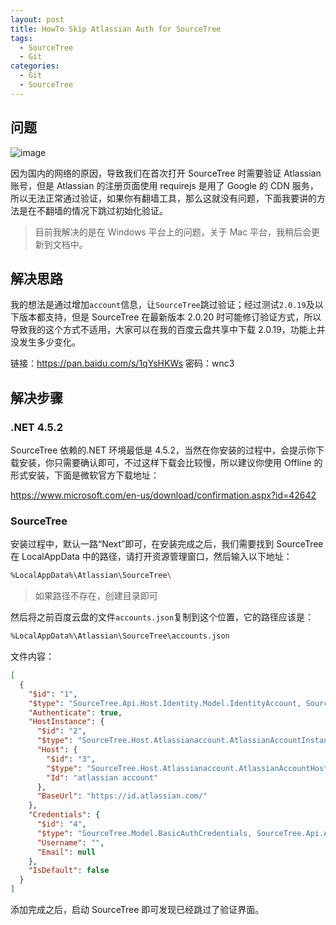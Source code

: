 ```yaml
---
layout: post
title: HowTo Skip Atlassian Auth for SourceTree
tags: 
  - SourceTree
  - Git
categories: 
  - Git
  - SourceTree
---
```


## 问题

![image](https://samzong.oss-cn-shenzhen.aliyuncs.com/blog/eaxem.png)

因为国内的网络的原因，导致我们在首次打开 SourceTree 时需要验证 Atlassian 账号，但是 Atlassian 的注册页面使用 requirejs 是用了 Google 的 CDN 服务，所以无法正常通过验证，如果你有翻墙工具，那么这就没有问题，下面我要讲的方法是在不翻墙的情况下跳过初始化验证。

> 目前我解决的是在 Windows 平台上的问题，关于 Mac 平台，我稍后会更新到文档中。

## 解决思路

我的想法是通过增加`account`信息，让`SourceTree`跳过验证；经过测试`2.0.19`及以下版本都支持，但是 SourceTree 在最新版本 2.0.20 时可能修订验证方式，所以导致我的这个方式不适用，大家可以在我的百度云盘共享中下载 2.0.19，功能上并没发生多少变化。

链接：<https://pan.baidu.com/s/1qYsHKWs> 密码：wnc3

## 解决步骤

### .NET 4.5.2

SourceTree 依赖的.NET 环境最低是 4.5.2，当然在你安装的过程中，会提示你下载安装，你只需要确认即可，不过这样下载会比较慢，所以建议你使用 Offline 的形式安装，下面是微软官方下载地址：

<https://www.microsoft.com/en-us/download/confirmation.aspx?id=42642>

### SourceTree

安装过程中，默认一路“Next”即可，在安装完成之后，我们需要找到 SourceTree 在 LocalAppData 中的路径，请打开资源管理窗口，然后输入以下地址：

```bash
%LocalAppData%\Atlassian\SourceTree\
```

> 如果路径不存在，创建目录即可

然后将之前百度云盘的文件`accounts.json`复制到这个位置，它的路径应该是：

```bash
%LocalAppData%\Atlassian\SourceTree\accounts.json
```

文件内容：

```json
[
  {
    "$id": "1",
    "$type": "SourceTree.Api.Host.Identity.Model.IdentityAccount, SourceTree.Api.Host.Identity",
    "Authenticate": true,
    "HostInstance": {
      "$id": "2",
      "$type": "SourceTree.Host.Atlassianaccount.AtlassianAccountInstance, SourceTree.Host.AtlassianAccount",
      "Host": {
        "$id": "3",
        "$type": "SourceTree.Host.Atlassianaccount.AtlassianAccountHost, SourceTree.Host.AtlassianAccount",
        "Id": "atlassian account"
      },
      "BaseUrl": "https://id.atlassian.com/"
    },
    "Credentials": {
      "$id": "4",
      "$type": "SourceTree.Model.BasicAuthCredentials, SourceTree.Api.Account",
      "Username": "",
      "Email": null
    },
    "IsDefault": false
  }
]
```

添加完成之后，启动 SourceTree 即可发现已经跳过了验证界面。
